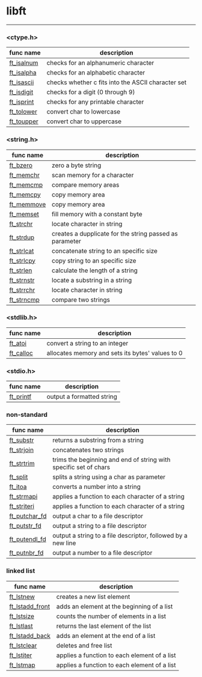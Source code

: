# libft

---

### <ctype.h>

| func name                                                                       | description                                        |
| ------------------------------------------------------------------------------- | -------------------------------------------------- |
| [ft_isalnum](https://github.com/dimadem/libft/blob/main/src/ctype/ft_isalnum.c) | checks for an alphanumeric character               |
| [ft_isalpha](https://github.com/dimadem/libft/blob/main/src/ctype/ft_isalpha.c) | checks for an alphabetic character                 |
| [ft_isascii](https://github.com/dimadem/libft/blob/main/src/ctype/ft_isascii.c) | checks whether c fits into the ASCII character set |
| [ft_isdigit](https://github.com/dimadem/libft/blob/main/src/ctype/ft_isdigit.c) | checks for a digit (0 through 9)                   |
| [ft_isprint](https://github.com/dimadem/libft/blob/main/src/ctype/ft_isprint.c) | checks for any printable character                 |
| [ft_tolower](https://github.com/dimadem/libft/blob/main/src/ctype/ft_tolower.c) | convert char to lowercase                          |
| [ft_toupper](https://github.com/dimadem/libft/blob/main/src/ctype/ft_toupper.c) | convert char to uppercase                          |

### <string.h>

| func name      | description                                             |
| -------------- | ------------------------------------------------------- |
| [ft_bzero]()   | zero a byte string                                      |
| [ft_memchr]()  | scan memory for a character                             |
| [ft_memcmp]()  | compare memory areas                                    |
| [ft_memcpy]()  | copy memory area                                        |
| [ft_memmove]() | copy memory area                                        |
| [ft_memset]()  | fill memory with a constant byte                        |
| [ft_strchr]()  | locate character in string                              |
| [ft_strdup]()  | creates a dupplicate for the string passed as parameter |
| [ft_strlcat]() | concatenate string to an specific size                  |
| [ft_strlcpy]() | copy string to an specific size                         |
| [ft_strlen]()  | calculate the length of a string                        |
| [ft_strnstr]() | locate a substring in a string                          |
| [ft_strrchr]() | locate character in string                              |
| [ft_strncmp]() | compare two strings                                     |

### <stdlib.h>

| func name     | description                                      |
| ------------- | ------------------------------------------------ |
| [ft_atoi]()   | convert a string to an integer                   |
| [ft_calloc]() | allocates memory and sets its bytes' values to 0 |

### <stdio.h>

| func name     | description               |
| ------------- | ------------------------- |
| [ft_printf]() | output a formatted string |

### non-standard

| func name         | description                                                      |
| ----------------- | ---------------------------------------------------------------- |
| [ft_substr]()     | returns a substring from a string                                |
| [ft_strjoin]()    | concatenates two strings                                         |
| [ft_strtrim]()    | trims the beginning and end of string with specific set of chars |
| [ft_split]()      | splits a string using a char as parameter                        |
| [ft_itoa]()       | converts a number into a string                                  |
| [ft_strmapi]()    | applies a function to each character of a string                 |
| [ft_striteri]()   | applies a function to each character of a string                 |
| [ft_putchar_fd]() | output a char to a file descriptor                               |
| [ft_putstr_fd]()  | output a string to a file descriptor                             |
| [ft_putendl_fd]() | output a string to a file descriptor, followed by a new line     |
| [ft_putnbr_fd]()  | output a number to a file descriptor                             |

### linked list

| func name           | description                                  |
| ------------------- | -------------------------------------------- |
| [ft_lstnew]()       | creates a new list element                   |
| [ft_lstadd_front]() | adds an element at the beginning of a list   |
| [ft_lstsize]()      | counts the number of elements in a list      |
| [ft_lstlast]()      | returns the last element of the list         |
| [ft_lstadd_back]()  | adds an element at the end of a list         |
| [ft_lstclear]()     | deletes and free list                        |
| [ft_lstiter]()      | applies a function to each element of a list |
| [ft_lstmap]()       | applies a function to each element of a list |
